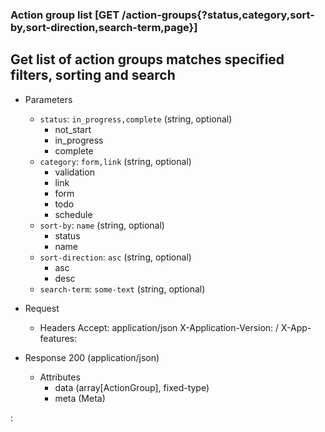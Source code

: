 ### Action group list [GET /action-groups{?status,category,sort-by,sort-direction,search-term,page}]

## Get list of action groups matches specified filters, sorting and search

+ Parameters
    + `status`: `in_progress,complete` (string, optional)
        - not_start
        - in_progress
        - complete
    + `category`: `form,link` (string, optional)
        - validation
        - link
        - form
        - todo
        - schedule
    + `sort-by`: `name` (string, optional)
         - status
         - name
    + `sort-direction`: `asc` (string, optional)
        - asc
        - desc
    + `search-term`: `some-text` (string, optional)

+ Request
    + Headers
            Accept: application/json
            X-Application-Version: <client-name>/<version>
            X-App-features: <target permission>

+ Response 200 (application/json)
    + Attributes
        + data (array[ActionGroup], fixed-type)
        + meta (Meta)

:[](../error_responses.md)
